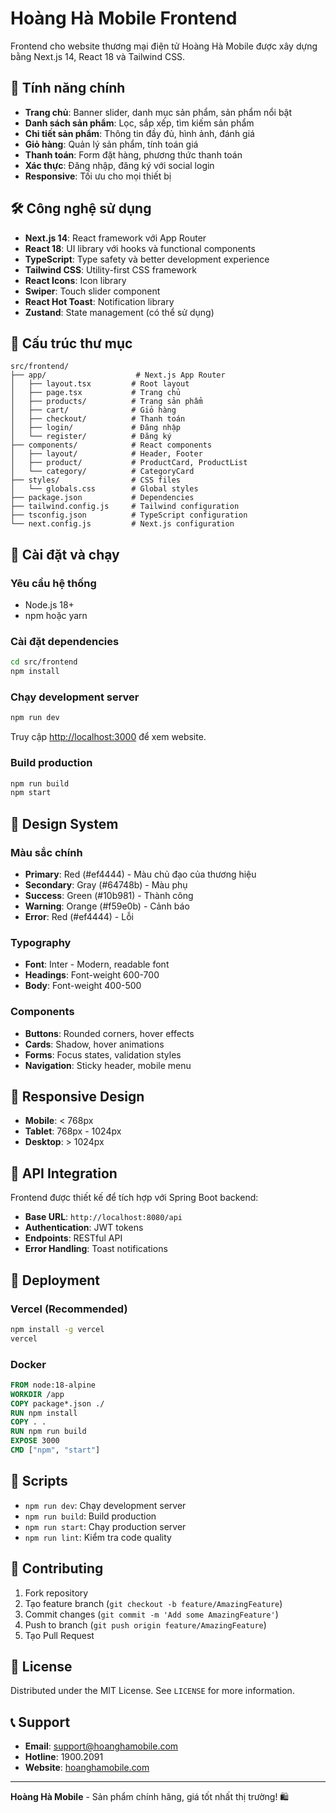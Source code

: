 # Hoàng Hà Mobile Frontend

Frontend cho website thương mại điện tử Hoàng Hà Mobile được xây dựng bằng Next.js 14, React 18 và Tailwind CSS.

## 🚀 Tính năng chính

- **Trang chủ**: Banner slider, danh mục sản phẩm, sản phẩm nổi bật
- **Danh sách sản phẩm**: Lọc, sắp xếp, tìm kiếm sản phẩm
- **Chi tiết sản phẩm**: Thông tin đầy đủ, hình ảnh, đánh giá
- **Giỏ hàng**: Quản lý sản phẩm, tính toán giá
- **Thanh toán**: Form đặt hàng, phương thức thanh toán
- **Xác thực**: Đăng nhập, đăng ký với social login
- **Responsive**: Tối ưu cho mọi thiết bị

## 🛠️ Công nghệ sử dụng

- **Next.js 14**: React framework với App Router
- **React 18**: UI library với hooks và functional components
- **TypeScript**: Type safety và better development experience
- **Tailwind CSS**: Utility-first CSS framework
- **React Icons**: Icon library
- **Swiper**: Touch slider component
- **React Hot Toast**: Notification library
- **Zustand**: State management (có thể sử dụng)

## 📁 Cấu trúc thư mục

```
src/frontend/
├── app/                    # Next.js App Router
│   ├── layout.tsx         # Root layout
│   ├── page.tsx           # Trang chủ
│   ├── products/          # Trang sản phẩm
│   ├── cart/              # Giỏ hàng
│   ├── checkout/          # Thanh toán
│   ├── login/             # Đăng nhập
│   └── register/          # Đăng ký
├── components/            # React components
│   ├── layout/            # Header, Footer
│   ├── product/           # ProductCard, ProductList
│   └── category/          # CategoryCard
├── styles/                # CSS files
│   └── globals.css        # Global styles
├── package.json           # Dependencies
├── tailwind.config.js     # Tailwind configuration
├── tsconfig.json          # TypeScript configuration
└── next.config.js         # Next.js configuration
```

## 🚀 Cài đặt và chạy

### Yêu cầu hệ thống
- Node.js 18+ 
- npm hoặc yarn

### Cài đặt dependencies
```bash
cd src/frontend
npm install
```

### Chạy development server
```bash
npm run dev
```

Truy cập [http://localhost:3000](http://localhost:3000) để xem website.

### Build production
```bash
npm run build
npm start
```

## 🎨 Design System

### Màu sắc chính
- **Primary**: Red (#ef4444) - Màu chủ đạo của thương hiệu
- **Secondary**: Gray (#64748b) - Màu phụ
- **Success**: Green (#10b981) - Thành công
- **Warning**: Orange (#f59e0b) - Cảnh báo
- **Error**: Red (#ef4444) - Lỗi

### Typography
- **Font**: Inter - Modern, readable font
- **Headings**: Font-weight 600-700
- **Body**: Font-weight 400-500

### Components
- **Buttons**: Rounded corners, hover effects
- **Cards**: Shadow, hover animations
- **Forms**: Focus states, validation styles
- **Navigation**: Sticky header, mobile menu

## 📱 Responsive Design

- **Mobile**: < 768px
- **Tablet**: 768px - 1024px  
- **Desktop**: > 1024px

## 🔗 API Integration

Frontend được thiết kế để tích hợp với Spring Boot backend:

- **Base URL**: `http://localhost:8080/api`
- **Authentication**: JWT tokens
- **Endpoints**: RESTful API
- **Error Handling**: Toast notifications

## 🚀 Deployment

### Vercel (Recommended)
```bash
npm install -g vercel
vercel
```

### Docker
```dockerfile
FROM node:18-alpine
WORKDIR /app
COPY package*.json ./
RUN npm install
COPY . .
RUN npm run build
EXPOSE 3000
CMD ["npm", "start"]
```

## 📝 Scripts

- `npm run dev`: Chạy development server
- `npm run build`: Build production
- `npm run start`: Chạy production server
- `npm run lint`: Kiểm tra code quality

## 🤝 Contributing

1. Fork repository
2. Tạo feature branch (`git checkout -b feature/AmazingFeature`)
3. Commit changes (`git commit -m 'Add some AmazingFeature'`)
4. Push to branch (`git push origin feature/AmazingFeature`)
5. Tạo Pull Request

## 📄 License

Distributed under the MIT License. See `LICENSE` for more information.

## 📞 Support

- **Email**: support@hoanghamobile.com
- **Hotline**: 1900.2091
- **Website**: [hoanghamobile.com](https://hoanghamobile.com)

---

**Hoàng Hà Mobile** - Sản phẩm chính hãng, giá tốt nhất thị trường! 🛍️
